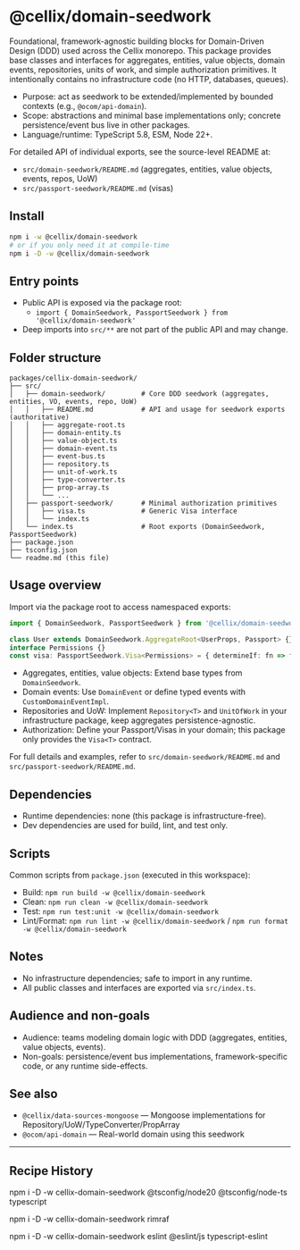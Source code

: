 # @cellix/domain-seedwork

Foundational, framework-agnostic building blocks for Domain-Driven Design (DDD) used across the Cellix monorepo. This package provides base classes and interfaces for aggregates, entities, value objects, domain events, repositories, units of work, and simple authorization primitives. It intentionally contains no infrastructure code (no HTTP, databases, queues).

- Purpose: act as seedwork to be extended/implemented by bounded contexts (e.g., `@ocom/api-domain`).
- Scope: abstractions and minimal base implementations only; concrete persistence/event bus live in other packages.
- Language/runtime: TypeScript 5.8, ESM, Node 22+.

For detailed API of individual exports, see the source-level README at:
- `src/domain-seedwork/README.md` (aggregates, entities, value objects, events, repos, UoW)
- `src/passport-seedwork/README.md` (visas)

## Install

```sh
npm i -w @cellix/domain-seedwork
# or if you only need it at compile-time
npm i -D -w @cellix/domain-seedwork
```

## Entry points

- Public API is exposed via the package root:
	- `import { DomainSeedwork, PassportSeedwork } from '@cellix/domain-seedwork'`
- Deep imports into `src/**` are not part of the public API and may change.

## Folder structure

```
packages/cellix-domain-seedwork/
├── src/
│   ├── domain-seedwork/         # Core DDD seedwork (aggregates, entities, VO, events, repo, UoW)
│   │   ├── README.md            # API and usage for seedwork exports (authoritative)
│   │   ├── aggregate-root.ts
│   │   ├── domain-entity.ts
│   │   ├── value-object.ts
│   │   ├── domain-event.ts
│   │   ├── event-bus.ts
│   │   ├── repository.ts
│   │   ├── unit-of-work.ts
│   │   ├── type-converter.ts
│   │   ├── prop-array.ts
│   │   └── ...
│   ├── passport-seedwork/       # Minimal authorization primitives
│   │   ├── visa.ts              # Generic Visa interface
│   │   └── index.ts
│   └── index.ts                 # Root exports (DomainSeedwork, PassportSeedwork)
├── package.json
├── tsconfig.json
└── readme.md (this file)
```

## Usage overview

Import via the package root to access namespaced exports:

```ts
import { DomainSeedwork, PassportSeedwork } from '@cellix/domain-seedwork';

class User extends DomainSeedwork.AggregateRoot<UserProps, Passport> {}
interface Permissions {}
const visa: PassportSeedwork.Visa<Permissions> = { determineIf: fn => fn({} as Permissions) };
```

- Aggregates, entities, value objects: Extend base types from `DomainSeedwork`.
- Domain events: Use `DomainEvent` or define typed events with `CustomDomainEventImpl`.
- Repositories and UoW: Implement `Repository<T>` and `UnitOfWork` in your infrastructure package, keep aggregates persistence-agnostic.
- Authorization: Define your Passport/Visas in your domain; this package only provides the `Visa<T>` contract.

For full details and examples, refer to `src/domain-seedwork/README.md` and `src/passport-seedwork/README.md`.

## Dependencies

- Runtime dependencies: none (this package is infrastructure-free).
- Dev dependencies are used for build, lint, and test only.

## Scripts

Common scripts from `package.json` (executed in this workspace):

- Build: `npm run build -w @cellix/domain-seedwork`
- Clean: `npm run clean -w @cellix/domain-seedwork`
- Test: `npm run test:unit -w @cellix/domain-seedwork`
- Lint/Format: `npm run lint -w @cellix/domain-seedwork` / `npm run format -w @cellix/domain-seedwork`

## Notes

- No infrastructure dependencies; safe to import in any runtime.
- All public classes and interfaces are exported via `src/index.ts`.

## Audience and non-goals

- Audience: teams modeling domain logic with DDD (aggregates, entities, value objects, events).
- Non-goals: persistence/event bus implementations, framework-specific code, or any runtime side-effects.

## See also

- `@cellix/data-sources-mongoose` — Mongoose implementations for Repository/UoW/TypeConverter/PropArray
- `@ocom/api-domain` — Real-world domain using this seedwork

---

## Recipe History

npm i -D -w cellix-domain-seedwork @tsconfig/node20 @tsconfig/node-ts typescript

npm i -D -w cellix-domain-seedwork rimraf

npm i -D -w cellix-domain-seedwork eslint @eslint/js typescript-eslint
